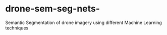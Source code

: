 # drone-sem-seg-nets-
Semantic Segmentation of drone imagery using different Machine Learning techniques
